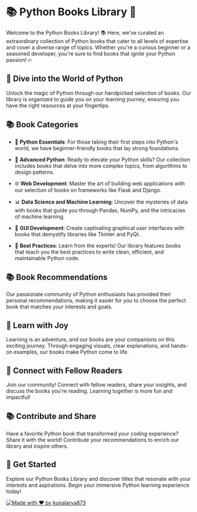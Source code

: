 # 📚 Python Books Library 🐍

Welcome to the Python Books Library! 📚 Here, we've curated an extraordinary collection of Python books that cater to all levels of expertise and cover a diverse range of topics. Whether you're a curious beginner or a seasoned developer, you're sure to find books that ignite your Python passion! 🔥

## 📖 Dive into the World of Python

Unlock the magic of Python through our handpicked selection of books. Our library is organized to guide you on your learning journey, ensuring you have the right resources at your fingertips.

## 📚 Book Categories

- 🐣 **Python Essentials**: For those taking their first steps into Python's world, we have beginner-friendly books that lay strong foundations.

- 🚀 **Advanced Python**: Ready to elevate your Python skills? Our collection includes books that delve into more complex topics, from algorithms to design patterns.

- 🌐 **Web Development**: Master the art of building web applications with our selection of books on frameworks like Flask and Django.

- 📊 **Data Science and Machine Learning**: Uncover the mysteries of data with books that guide you through Pandas, NumPy, and the intricacies of machine learning.

- 🎨 **GUI Development**: Create captivating graphical user interfaces with books that demystify libraries like Tkinter and PyQt.

- 🌟 **Best Practices**: Learn from the experts! Our library features books that teach you the best practices to write clean, efficient, and maintainable Python code.

## 📚 Book Recommendations

Our passionate community of Python enthusiasts has provided their personal recommendations, making it easier for you to choose the perfect book that matches your interests and goals.

## 🌈 Learn with Joy

Learning is an adventure, and our books are your companions on this exciting journey. Through engaging visuals, clear explanations, and hands-on examples, our books make Python come to life.

## 💬 Connect with Fellow Readers

Join our community! Connect with fellow readers, share your insights, and discuss the books you're reading. Learning together is more fun and impactful!

## 📚 Contribute and Share

Have a favorite Python book that transformed your coding experience? Share it with the world! Contribute your recommendations to enrich our library and inspire others.

## 💌 Get Started

Explore our Python Books Library and discover titles that resonate with your interests and aspirations. Begin your immersive Python learning experience today!

[![Made with ❤️ by kunalarya873](https://img.shields.io/badge/Made%20with%20%E2%9D%A4%EF%B8%8F%20by-kunalarya873-red)](https://github.com/kunalarya873)

